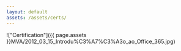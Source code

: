 ```yaml
---
layout: default
assets: /assets/certs/
---
```

!["Certification"]({{ page.assets }}MVA/2012_03_15_Introdu%C3%A7%C3%A3o_ao_Office_365.jpg)
